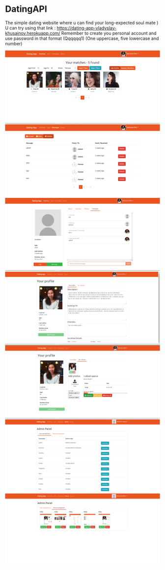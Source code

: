 # DatingAPI
The simple dating website where u can find your long-expected soul mate )
U can try using that link : https://dating-app-vladyslav-khusainov.herokuapp.com/
Remember to create you personal account and use password in that format (Qqqqqq1) (One uppercase, five lowercase and number)

![](images/promo1.png)
![](images/promo2.png)
![](images/promo3.png)
![](images/promo4.png)
![](images/promo5.png)
![](images/promo6.png)
![](images/promo7.png)
